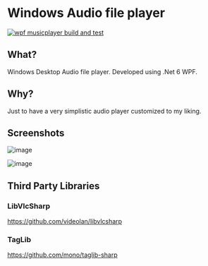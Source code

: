 # Windows Audio file player

[![wpf musicplayer build and test](https://github.com/barry-code/BCode.MusicPlayer/actions/workflows/main.yml/badge.svg)](https://github.com/barry-code/BCode.MusicPlayer/actions/workflows/main.yml)


## What?
Windows Desktop Audio file player.
Developed using .Net 6 WPF.


## Why?
Just to have a very simplistic audio player customized to my liking.


## Screenshots

![image](https://github.com/barry-code/BCode.MusicPlayer/assets/60239072/43e7eb6e-73d8-48a9-af6b-11dfe336c8d7)

![image](https://github.com/barry-code/BCode.MusicPlayer/assets/60239072/486ca8b2-0fe3-4ec2-b6d1-278d00b443e4)


## Third Party Libraries
### LibVlcSharp
https://github.com/videolan/libvlcsharp

### TagLib
https://github.com/mono/taglib-sharp
